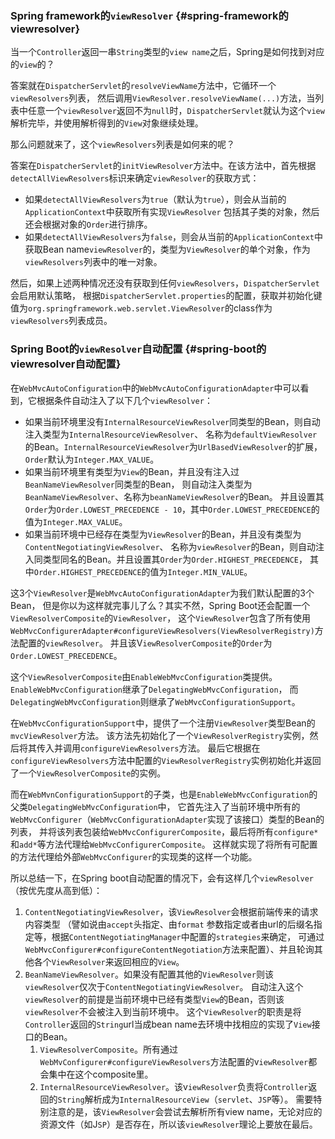 ### Spring framework的`viewResolver` {#spring-framework的viewresolver}

当一个`Controller`返回一串`String`类型的`view name`之后，Spring是如何找到对应的`view`的？

答案就在`DispatcherServlet`的`resolveViewName`方法中，它循环一个`viewResolvers`列表， 然后调用`ViewResolver.resolveViewName(...)`方法，当列表中任意一个`viewResolver`返回不为`null`时，`DispatcherServlet`就认为这个`view`解析完毕，并使用解析得到的`View`对象继续处理。



那么问题就来了，这个`viewResolvers`列表是如何来的呢？

答案在`DispatcherServlet`的`initViewResolver`方法中。在该方法中，首先根据`detectAllViewResolvers`标识来确定`viewResolver`的获取方式：

* 如果`detectAllViewResolvers`为`true`（默认为`true`），则会从当前的`ApplicationContext`中获取所有实现`ViewResolver`
  包括其子类的对象，然后还会根据对象的`Order`进行排序。
* 如果`detectAllViewResolvers`为`false`，则会从当前的`ApplicationContext`中获取Bean name`viewResolver`的，类型为`ViewResolver`的单个对象，作为`viewResolvers`列表中的唯一对象。

然后，如果上述两种情况还没有获取到任何`viewResolvers`，`DispatcherServlet`会启用默认策略， 根据`DispatcherServlet.properties`的配置，获取并初始化键值为`org.springframework.web.servlet.ViewResolver`的class作为`viewResolvers`列表成员。

### Spring Boot的`viewResolver`自动配置 {#spring-boot的viewresolver自动配置}

在`WebMvcAutoConfiguration`中的`WebMvcAutoConfigurationAdapter`中可以看到，它根据条件自动注入了以下几个`viewResolver`：

* 如果当前环境里没有`InternalResourceViewResolver`同类型的Bean，则自动注入类型为`InternalResourceViewResolver`、 名称为`defaultViewResolver`的Bean。`InternalResourceViewResolver`为`UrlBasedViewResolver`的扩展，`Order`默认为`Integer.MAX_VALUE`。
* 如果当前环境里有类型为`View`的Bean，并且没有注入过`BeanNameViewResolver`同类型的Bean， 则自动注入类型为`BeanNameViewResolver`、名称为`beanNameViewResolver`的Bean。 并且设置其`Order`为`Order.LOWEST_PRECEDENCE - 10`，其中`Order.LOWEST_PRECEDENCE`的值为`Integer.MAX_VALUE`。
* 如果当前环境中已经存在类型为`ViewResolver`的Bean，并且没有类型为`ContentNegotiatingViewResolver`、 名称为`viewResolver`的Bean，则自动注入同类型同名的Bean。并且设置其`Order`为`Order.HIGHEST_PRECEDENCE`， 其中`Order.HIGHEST_PRECEDENCE`的值为`Integer.MIN_VALUE`。

这3个`ViewResolver`是`WebMvcAutoConfigurationAdapter`为我们默认配置的3个Bean， 但是你以为这样就完事儿了么？其实不然，Spring Boot还会配置一个`ViewResolverComposite`的`ViewResolver`， 这个`ViewResolver`包含了所有使用`WebMvcConfigurerAdapter#configureViewResolvers(ViewResolverRegistry)`方法配置的`viewResolver`。 并且该V`iewResolverComposite`的`Order`为`Order.LOWEST_PRECEDENCE`。

这个`ViewResolverComposite`由`EnableWebMvcConfiguration`类提供。`EnableWebMvcConfiguration`继承了`DelegatingWebMvcConfiguration`， 而`DelegatingWebMvcConfiguration`则继承了`WebMvcConfigurationSupport`。

在`WebMvcConfigurationSupport`中，提供了一个注册`ViewResolver`类型Bean的`mvcViewResolver`方法。 该方法先初始化了一个`ViewResolverRegistry`实例，然后将其传入并调用`configureViewResolvers`方法。 最后它根据在`configureViewResolvers`方法中配置的`ViewResolverRegistry`实例初始化并返回了一个`ViewResolverComposite`的实例。

而在`WebMvnConfigurationSupport`的子类，也是`EnableWebMvcConfiguration`的父类`DelegatingWebMvcConfiguration`中， 它首先注入了当前环境中所有的`WebMvcConfigurer`（`WebMvcConfigurationAdapter`实现了该接口）类型的Bean的列表， 并将该列表包装给`WebMvcConfigurerComposite`，最后将所有`configure*`和`add*`等方法代理给`WebMvcConfigurerComposite`。 这样就实现了将所有可配置的方法代理给外部`WebMvcConfigurer`的实现类的这样一个功能。

所以总结一下，在Spring boot自动配置的情况下，会有这样几个`viewResolver`（按优先度从高到低）：

1. `ContentNegotiatingViewResolver`，该`ViewResolver`会根据前端传来的请求内容类型 （譬如说由`accept`头指定、由`format`
   参数指定或者由url的后缀名指定等，根据`ContentNegotiatingManager`中配置的`strategies`来确定， 可通过`WebMvcConfigurer#configureContentNegotiation`方法来配置）、并且轮询其他各个`ViewResolver`来返回相应的`View`。
2. `BeanNameViewResolver`。如果没有配置其他的`ViewResolver`则该`viewResolver`仅次于`ContentNegotiatingViewResolver`。 自动注入这个`viewResolver`的前提是当前环境中已经有类型`View`的Bean，否则该`viewResolver`不会被注入到当前环境中。 这个`ViewResolver`的职责是将`Controller`返回的`String`url当成bean name去环境中找相应的实现了`View`接口的Bean。
   1. `ViewResolverComposite`。所有通过`WebMvConfigurer#configureViewResolvers`方法配置的v`iewResolver`都会集中在这个composite里。
   2. `InternalResourceViewResolver`。该v`iewResolver`负责将`Controller`返回的`String`解析成为`InternalResourceView`（`servlet`、`JSP`等）。 需要特别注意的是，该`ViewResolver`会尝试去解析所有view name，无论对应的资源文件（如J`SP`）是否存在，所以该`viewResolver`理论上要放在最后。



